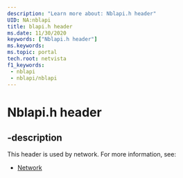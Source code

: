 ```yaml
---
description: "Learn more about: Nblapi.h header"
UID: NA:nblapi
title: blapi.h header
ms.date: 11/30/2020
keywords: ["Nblapi.h header"]
ms.keywords: 
ms.topic: portal
tech.root: netvista
f1_keywords:
 - nblapi
 - nblapi/nblapi
---
```


# Nblapi.h header


## -description

This header is used by network. For more information, see:

- [Network](../_netvista/index.md)
